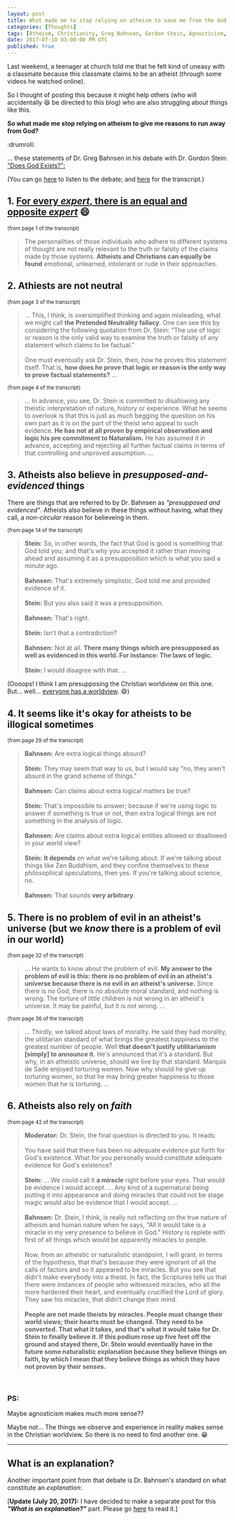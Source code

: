 ```yaml
---
layout: post
title: What made me to stop relying on atheism to save me from the God of Christianity
categories: [Thoughts]
tags: [Atheism, Christianity, Greg Bahnsen, Gordon Stein, Agnosticism, Problem of Evil]
date: 2017-07-10 03:00:00 PM UTC
published: true
---
```


<!-- July 10, 2017 11:00:00 PM Philippine Time -->


Last weekend, a teenager at church told me that he felt kind of uneasy with a classmate because this classmate claims to be an atheist (through some videos he watched online).

So I thought of posting this because it might help others (who will accidentally :laughing: be directed to this blog) who are also struggling about things like this.

<!--
(Also, Scott Hanselman said that we only have about [...] keystorkes before we die. I think I'm going to save a few keystrokes if I put this here in my blog.)
-->

**So what made me stop relying on atheism to give me reasons to run away from God?**

:drumroll:

<!--more-->

... these statements of Dr. Greg Bahnsen in his debate with Dr. Gordon Stein: ["Does God Exists?":](https://presupp101.wordpress.com/2012/07/14/how-to-use-the-trandscendental-argument-for-the-existence-of-god/)

(You can go [here](https://www.youtube.com/watch?v=ZLZdOGCE5KQ) to listen to the debate; and [here](https://presupp101.files.wordpress.com/2012/07/apol_bahnsen_stein_debate_transcript.pdf) for the transcript.)


## 1. [For every _expert_, there is an equal and opposite _expert_](https://en.wikipedia.org/wiki/Clarke%27s_three_laws#Proposed_fourth_law) :smile:

<small>(from page 1 of the transcript)</small>

> The personalities of those individuals who adhere to different systems of thought are not
really relevant to the truth or falsity of the claims made by those systems. **Atheists and Christians can equally be found** emotional, unlearned, intolerant or rude in their approaches.

<!--
<small>(from page 22 of the transcript)</small>

> ... However, we still hear him saying that laws of logic are a
matter of consensus and are just this way. That is to say, "I don't have to prove that the laws
of logic exist or that they are justified. **It's just this way.**"
<br /><br />
> Now friends, how would you like it if I would have conducted the debate in that fashion
this evening? God exists because **it's just that way.** You just can't avoid it. You see, that's not
debate, that's not argument, and it's not rational. And therefore, we have, interestingly, an illustration in our very debate tonight that atheists cannot sustain a rational approach to this
question.
-->


## 2. Athiests are not neutral

<small>(from page 3 of the transcript)</small>

> ... This, I think, is oversimplified thinking and again misleading, what we might call **the
Pretended Neutrality fallacy**. One can see this by considering the following quotation from Dr.
Stein: "The use of logic or reason is the only valid way to examine the truth or falsity of any
statement which claims to be factual."
<br /><br />
> One must eventually ask Dr. Stein, then, how he proves this statement itself. That is,
**how does he prove that logic or reason is the only way to prove factual statements?** ...

<small>(from page 4 of the transcript)</small>

> ... In advance, you see, Dr. Stein is committed to disallowing any theistic interpretation of
nature, history or experience. What he seems to overlook is that this is just as much begging
the question on his own part as it is on the part of the theist who appeal to such evidence.
**He has not at all proven by empirical observation and logic his pre commitment to Naturalism.** He has assumed it in advance, accepting and rejecting all further factual claims in
terms of that controlling and unproved assumption. ...



## 3. Atheists also believe in _presupposed-and-evidenced_ things 

There are things that are referred to by Dr. Bahnsen as _"presupposed and evidenced"_. Atheists also believe in these things without having, what they call, a _non-circular_ reason for believeing in them.

<small>(from page 14 of the transcript)</small>

> **Stein:** So, in other words, the fact that God is good is something that God told you;
and that's why you accepted it rather than moving ahead and assuming it as a
presupposition which is what you said a minute ago.
<br /><br />
> **Bahnsen:** That's extremely simplistic. God told me and provided evidence of it.
<br /><br />
> **Stein:** But you also said it was a presupposition.
<br /><br />
> **Bahnsen:** That's right.
<br /><br />
> **Stein:** Isn't that a contradiction?
<br /><br />
> **Bahnsen:** Not at all. **There many things which are presupposed as well as evidenced in this world. For instance: The laws of logic.** 
<br /><br />
> **Stein:** I would disagree with that. ...

(Oooops! I think I am presupposing the Christian worldview on this one. But... well... [everyone has a worldview](http://www.defendingthebible.org/worldviews.html). :smile:)

<!--
<small>(from page 28 of the transcript)</small>

> ...
<br /><br />
> **Bahnsen:** Well, physicists have their [own] presuppositions by which they exclude contrary
evidence, too... In other words, you haven't experienced all the electrons, but you
would generalize that all the electrons under certain conditions repel each other.
<br /><br />
> **Stein:** Just statistically, on the basis of past observation.
<br /><br />
> **Bahnsen:** But we don't know that it's going to be that way ten minutes after this debate
then.
<br /><br />
> **Stein:** But we see no evidence that things have switched around, do we?
<br /><br />
> **Bahnsen:** Do you accept the Zen Buddhist logic that allows for koans, the different kind of
logic that you referred to which is used by Zen Buddhists?
<br /><br />
> **Stein:** I'd use the word "extra logical"; it's outside the normal kinds of logic. It's not
necessarily a different kind of logic, but it's just non logical - accepted in place of
logic.
-->



## 4. It seems like it's okay for atheists to be illogical sometimes

<small>(from page 29 of the transcript)</small>

> **Bahnsen:** Are extra logical things absurd?
<br /><br />
> **Stein:** They may seem that way to us, but I would say "no, they aren't absurd in the
grand scheme of things."
<br /><br />
> **Bahnsen:** Can claims about extra logical matters be true?
<br /><br />
> **Stein:** That's impossible to answer; because if we're using logic to answer if something
is true or not, then extra logical things are not something in the analysis of logic.
<br /><br />
> **Bahnsen:** Are claims about extra logical entities allowed or disallowed in your world view?
<br /><br />
> **Stein:** **It depends** on what we're talking about. If we're talking about things like Zen
Buddhism, and they confine themselves to these philosophical speculations, then
yes. If you're talking about science, no.
<br /><br />
> **Bahnsen:** That sounds **very arbitrary**.



## 5. There is no problem of evil in an atheist's universe (but we _know_ there is a problem of evil in our world)

<small>(from page 32 of the transcript)</small>

> ... He wants to know about the problem of evil. **My answer to the problem of evil is this: there is no problem of evil in an atheist's universe because there is no evil in an atheist's universe.** Since there is no God, there is no absolute moral standard, and nothing is wrong.
The torture of little children is not wrong in an atheist's universe. It may be painful, but it is
not wrong. ...

<small>(from page 36 of the transcript)</small>

> ... Thirdly, we talked about laws of morality. He said they had morality, the utilitarian
standard of what brings the greatest happiness to the greatest number of people. Well **that doesn't justify utilitarianism [simply] to announce it.** He's announced that it's a standard. But
why, in an atheistic universe, should we live by that standard. Marquis de Sade enjoyed
torturing women. Now why should he give up torturing women, so that he may bring
greater happiness to those women that he is torturing. ...



## 6. Atheists also rely on _faith_

<small>(from page 42 of the transcript)</small>

> **Moderator:** Dr. Stein, the final question is directed to you. It reads:
<br /><br />
You have said that there has been no adequate evidence put forth for God's existence.
What for you personally would constitute adequate evidence for God's existence?
<br /><br />
> **Stein:** ... We could call it **a miracle** right before your eyes. That would be evidence I would accept. ... Any kind of a supernatural being putting it into appearance and doing miracles that
could not be stage magic would also be evidence that I would accept. ...
<br /><br />
> **Bahnsen:** Dr. Stein, I think, is really not reflecting on the true nature of atheism and human
nature when he says, "All it would take is a miracle in my very presence to
believe in God." History is replete with first of all things which would be
apparently miracles to people.
<br /><br />
Now, from an atheistic or naturalistic standpoint, I will grant, in terms of the hypothesis,
that that's because they were ignorant of all the calls of factors and so it appeared to be
miracles. But you see that didn't make everybody into a theist. In fact, the Scriptures tells us
that there were instances of people who witnessed miracles, who all the more hardened their
heart, and eventually crucified the Lord of glory. They saw his miracles, that didn't change
their mind.
<br /><br />
**People are not made theists by miracles. People must change their world views; their hearts must be changed. They need to be converted. That what it takes, and that's what it would take for Dr. Stein to finally believe it. If this podium rose up five feet off the ground and stayed there, Dr. Stein would eventually have in the future some naturalistic explanation because they believe things on faith, by which I mean that they believe things as which they have not proven by their senses.**




<br />

### PS:

Maybe agnosticism makes much more sense??

Maybe not... The things we observe and experience in reality makes sense in the Christian worldview. So there is no need to find another one. :grin:

<!--And, besides, agnosticism says something like "we cannot know anything for sure", right? So in an agnostic universe, there is a possiblitily that the statement _"we **cannot** know anything for sure"_ is **false**. So there is this possiblity that we **can** know some things for sure!! Now, what if the Christian worldview is one of those things that we can know for sure to be **true**?-->


<hr />


## What is an **explanation**?

Another important point from that debate is Dr. Bahnsen's standard on what constitute an _explanation_:

[**Update (July 20, 2017):** I have decided to make a separate post for this **_"What is an explanation?"_** part. Please go [here](http://127.0.0.1:4000/2017/07/20/what-is-an-explanation/) to read it.]

<!--
(If this **_explanation_** thing is already formalized somewhere, please point to me where :smile:)
-->
